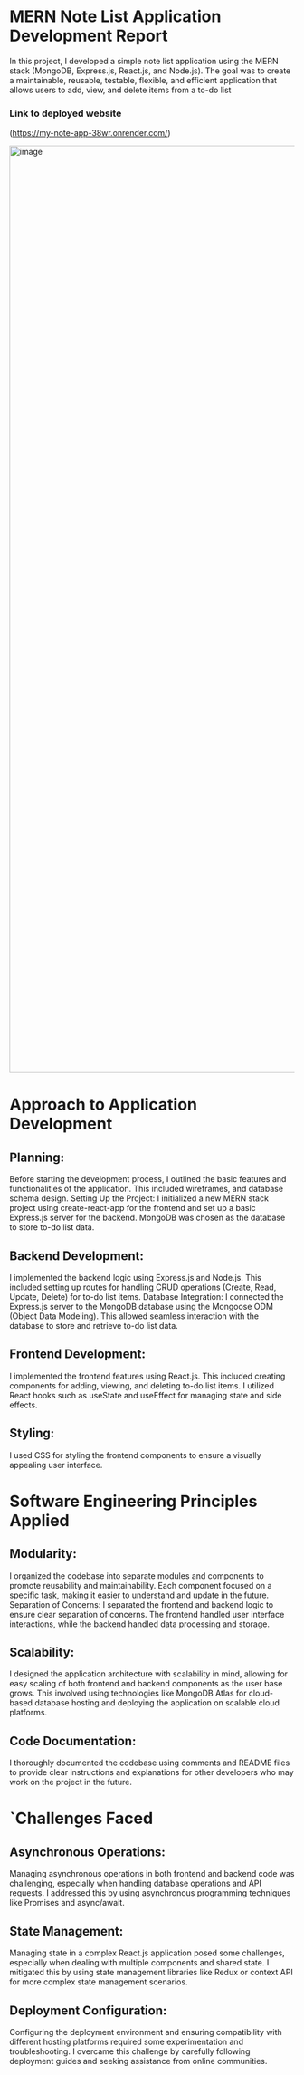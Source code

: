 # MERN Note List Application Development Report

In this project, I developed a simple note list application using the MERN stack (MongoDB, Express.js, React.js, and Node.js). The goal was to create a maintainable, reusable, testable, flexible, and efficient application that allows users to add, view, and delete items from a to-do list

### Link to deployed website
(https://my-note-app-38wr.onrender.com/)

<img width="1638" alt="image" src="https://github.com/niecey0123/my-note-app/assets/47402849/67d2b4af-e992-4dde-8d1c-0ec5ec51f1f8">


# Approach to Application Development

## Planning: 
Before starting the development process, I outlined the basic features and functionalities of the application. This included wireframes, and database schema design.
Setting Up the Project: I initialized a new MERN stack project using create-react-app for the frontend and set up a basic Express.js server for the backend. MongoDB was chosen as the database to store to-do list data.
## Backend Development:
I implemented the backend logic using Express.js and Node.js. This included setting up routes for handling CRUD operations (Create, Read, Update, Delete) for to-do list items.
Database Integration: I connected the Express.js server to the MongoDB database using the Mongoose ODM (Object Data Modeling). This allowed seamless interaction with the database to store and retrieve to-do list data.
## Frontend Development:
I implemented the frontend features using React.js. This included creating components for adding, viewing, and deleting to-do list items. I utilized React hooks such as useState and useEffect for managing state and side effects.
## Styling:
I used CSS for styling the frontend components to ensure a visually appealing user interface. 


# Software Engineering Principles Applied

## Modularity: 
I organized the codebase into separate modules and components to promote reusability and maintainability. Each component focused on a specific task, making it easier to understand and update in the future.
Separation of Concerns: I separated the frontend and backend logic to ensure clear separation of concerns. The frontend handled user interface interactions, while the backend handled data processing and storage.
## Scalability: 
I designed the application architecture with scalability in mind, allowing for easy scaling of both frontend and backend components as the user base grows. This involved using technologies like MongoDB Atlas for cloud-based database hosting and deploying the application on scalable cloud platforms.
## Code Documentation: 
I thoroughly documented the codebase using comments and README files to provide clear instructions and explanations for other developers who may work on the project in the future.

# `Challenges Faced

## Asynchronous Operations:
Managing asynchronous operations in both frontend and backend code was challenging, especially when handling database operations and API requests. I addressed this by using asynchronous programming techniques like Promises and async/await.
## State Management: 
Managing state in a complex React.js application posed some challenges, especially when dealing with multiple components and shared state. I mitigated this by using state management libraries like Redux or context API for more complex state management scenarios.
## Deployment Configuration: 
Configuring the deployment environment and ensuring compatibility with different hosting platforms required some experimentation and troubleshooting. I overcame this challenge by carefully following deployment guides and seeking assistance from online communities.


